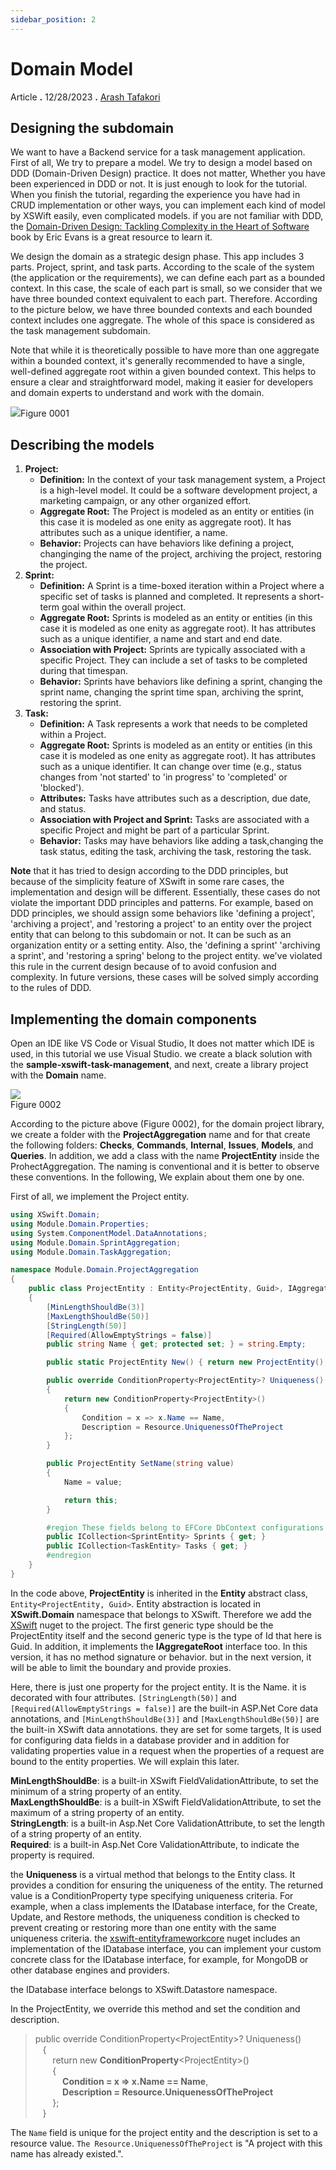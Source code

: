 ```yaml
---
sidebar_position: 2
---
```


# Domain Model

Article **.** 12/28/2023 **.** [Arash Tafakori](https://github.com/arashtafakori)

## Designing the subdomain

We want to have a Backend service for a task management application. First of all, We try to prepare a model. We try to design a model based on DDD (Domain-Driven Design) practice. It does not matter, Whether you have been experienced in DDD or not. It is just enough to look for the tutorial. When you finish the tutorial, regarding the experience you have had in CRUD implementation or other ways, you can implement each kind of model by XSWift easily, even complicated models. if you are not familiar with DDD, the [Domain-Driven Design: Tackling Complexity in the Heart of Software](https://www.oreilly.com/library/view/domain-driven-design-tackling/0321125215/) book by Eric Evans is a great resource to learn it.

We design the domain as a strategic design phase. This app includes 3 parts. Project, sprint, and task parts. According to the scale of the system (the application or the requirements), we can define each part as a bounded context. In this case, the scale of each part is small, so we consider that we have three bounded context equivalent to each part. Therefore. According to the picture below, we have three bounded contexts and each bounded context includes one aggregate. The whole of this space is considered as the task management subdomain.

Note that while it is theoretically possible to have more than one aggregate within a bounded context, it's generally recommended to have a single, well-defined aggregate root within a given bounded context. This helps to ensure a clear and straightforward model, making it easier for developers and domain experts to understand and work with the domain.

![](/img/docs/0001-bounded-context.jpg)Figure 0001

## Describing the models

1.  **Project:**
    - **Definition:** In the context of your task management system, a Project is a high-level model. It could be a software development project, a marketing campaign, or any other organized effort.
    - **Aggregate Root:** The Project is modeled as an entity or entities (in this case it is modeled as one enity as aggregate root). It has attributes such as a unique identifier, a name.
    - **Behavior:** Projects can have behaviors like defining a project, changinging the name of the project, archiving the project, restoring the project.
2.  **Sprint:**
    - **Definition:** A Sprint is a time-boxed iteration within a Project where a specific set of tasks is planned and completed. It represents a short-term goal within the overall project.
    - **Aggregate Root:** Sprints is modeled as an entity or entities (in this case it is modeled as one enity as aggregate root). It has attributes such as a unique identifier, a name and start and end date.
    - **Association with Project:** Sprints are typically associated with a specific Project. They can include a set of tasks to be completed during that timespan.
    - **Behavior:** Sprints have behaviors like defining a sprint, changing the sprint name, changing the sprint time span, archiving the sprint, restoring the sprint.
3.  **Task:**
    - **Definition:** A Task represents a work that needs to be completed within a Project.
    - **Aggregate Root:** Sprints is modeled as an entity or entities (in this case it is modeled as one enity as aggregate root). It has attributes such as a unique identifier. It can change over time (e.g., status changes from 'not started' to 'in progress' to 'completed' or 'blocked').
    - **Attributes:** Tasks have attributes such as a description, due date, and status.
    - **Association with Project and Sprint:** Tasks are associated with a specific Project and might be part of a particular Sprint.
    - **Behavior:** Tasks may have behaviors like adding a task,changing the task status, editing the task, archiving the task, restoring the task.

**Note** that it has tried to design according to the DDD principles, but because of the simplicity feature of XSwift in some rare cases, the implementation and design will be different. Essentially, these cases do not violate the important DDD principles and patterns. For example, based on DDD principles, we should assign some behaviors like 'defining a project', 'archiving a project', and 'restoring a project' to an entity over the project entity that can belong to this subdomain or not. It can be such as an organization entity or a setting entity. Also, the 'defining a sprint' 'archiving a sprint', and 'restoring a spring' belong to the project entity. we've violated this rule in the current design because of to avoid confusion and complexity. In future versions, these cases will be solved simply according to the rules of DDD.

## Implementing the domain components

Open an IDE like VS Code or Visual Studio, It does not matter which IDE is used, in this tutorial we use Visual Studio. we create a black solution with the **sample-xswift-task-management**, and next, create a library project with the **Domain** name.

![](/img/docs/0002-solution-explorer.jpg)  
Figure 0002

According to the picture above (Figure 0002), for the domain project library, we create a folder with the **ProjectAggregation** name and for that create the following folders: **Checks**, **Commands**, **Internal**, **Issues**, **Models**, and **Queries**. In addition, we add a class with the name **ProjectEntity** inside the ProhectAggregation. The naming is conventional and it is better to observe these conventions. In the following, We explain about them one by one.

First of all, we implement the Project entity.

```cs
using XSwift.Domain;
using Module.Domain.Properties;
using System.ComponentModel.DataAnnotations;
using Module.Domain.SprintAggregation;
using Module.Domain.TaskAggregation;

namespace Module.Domain.ProjectAggregation
{
    public class ProjectEntity : Entity<ProjectEntity, Guid>, IAggregateRoot
    {
        [MinLengthShouldBe(3)]
        [MaxLengthShouldBe(50)]
        [StringLength(50)]
        [Required(AllowEmptyStrings = false)]
        public string Name { get; protected set; } = string.Empty;

        public static ProjectEntity New() { return new ProjectEntity(); }

        public override ConditionProperty<ProjectEntity>? Uniqueness()
        {
            return new ConditionProperty<ProjectEntity>()
            {
                Condition = x => x.Name == Name,
                Description = Resource.UniquenessOfTheProject
            };
        }

        public ProjectEntity SetName(string value)
        {
            Name = value;

            return this;
        }

        #region These fields belong to EFCore DbContext configurations
        public ICollection<SprintEntity> Sprints { get; }
        public ICollection<TaskEntity> Tasks { get; }
        #endregion
    }
}
```

In the code above, **ProjectEntity** is inherited in the **Entity** abstract class, `Entity<ProjectEntity, Guid>`. Entity abstraction is located in **XSwift.Domain** namespace that belongs to XSwift. Therefore we add the [XSwift](https://www.nuget.org/packages/XSwift/) nuget to the project. The first generic type should be the ProjectEntity itself and the second generic type is the type of Id that here is Guid. In addition, it implements the **IAggregateRoot** interface too. In this version, it has no method signature or behavior. but in the next version, it will be able to limit the boundary and provide proxies.

Here, there is just one property for the project entity. It is the Name. it is decorated with four attributes. `[StringLength(50)]` and `[Required(AllowEmptyStrings = false)]` are the built-in ASP.Net Core data annotations, and `[MinLengthShouldBe(3)]` and `[MaxLengthShouldBe(50)]` are the built-in XSwift data annotations. they are set for some targets, It is used for configuring data fields in a database provider and in addition for validating properties value in a request when the properties of a request are bound to the entity properties. We will explain this later.

**MinLengthShouldBe**: is a built-in XSwift FieldValidationAttribute, to set the minimum of a string property of an entity.  
**MaxLengthShouldBe**: is a built-in XSwift FieldValidationAttribute, to set the maximum of a string property of an entity.  
**StringLength**: is a built-in Asp.Net Core ValidationAttribute, to set the length of a string property of an entity.  
**Required**: is a built-in Asp.Net Core ValidationAttribute, to indicate the property is required.

the **Uniqueness** is a virtual method that belongs to the Entity class. It provides a condition for ensuring the uniqueness of the entity. The returned value is a ConditionProperty type specifying uniqueness criteria. For example, when a class implements the IDatabase interface, for the Create, Update, and Restore methods, the uniqueness condition is checked to prevent creating or restoring more than one entity with the same uniqueness criteria. the [xswift-entityframeworkcore](https://www.nuget.org/packages/Xswift.EntityFrameworkCore/) nuget includes an implementation of the IDatabase interface, you can implement your custom concrete class for the IDatabase interface, for example, for MongoDB or other database engines and providers.

the IDatabase interface belongs to XSwift.Datastore namespace.

In the ProjectEntity, we override this method and set the condition and description.

> public override ConditionProperty\<ProjectEntity>? Uniqueness()  
>    {  
>        return new **ConditionProperty**\<ProjectEntity>()  
>        {  
>            **Condition = x => x.Name == Name**,  
>            **Description = Resource.UniquenessOfTheProject**  
>        };  
>    }

The `Name` field is unique for the project entity and the description is set to a resource value. `The Resource.UniquenessOfTheProject` is "A project with this name has already existed.".  



